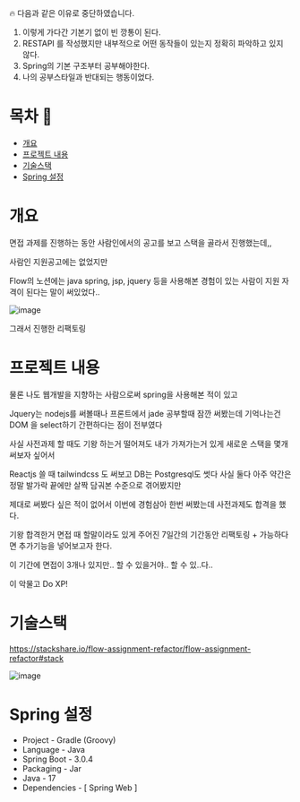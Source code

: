 🔥 다음과 같은 이유로 중단하였습니다.
1. 이렇게 가다간 기본기 없이 빈 깡통이 된다.
2. RESTAPI 를 작성했지만 내부적으로 어떤 동작들이 있는지 정확히 파악하고 있지 않다.
3. Spring의 기본 구조부터 공부해야한다.
4. 나의 공부스타일과 반대되는 행동이었다.

# 목차 📃
+ [개요](#개요)
+ [프로젝트 내용](#프로젝트-내용)
+ [기술스택](#기술스택)
+ [Spring 설정](#Spring-설정)

# 개요

면접 과제를 진행하는 동안 사람인에서의 공고를 보고 스택을 골라서 진행했는데,,

사람인 지원공고에는 없었지만

Flow의 노션에는 java spring, jsp, jquery 등을 사용해본 경험이 있는 사람이 지원 자격이 된다는 말이 써있었다..

![image](https://user-images.githubusercontent.com/68590947/227173758-70179eb2-6ec4-4103-8241-ffd1cea242ae.png)

그래서 진행한 리팩토링

# 프로젝트 내용

물론 나도 웹개발을 지향하는 사람으로써 spring을 사용해본 적이 있고

Jquery는 nodejs를 써볼때나 프론트에서 jade 공부할때 잠깐 써봤는데 기억나는건 DOM 을 select하기 간편하다는 점이 전부였다

사실 사전과제 할 때도 기왕 하는거 떨어져도 내가 가져가는거 있게 새로운 스택을 몇개 써보자 싶어서

Reactjs 쓸 때 tailwindcss 도 써보고 DB는 Postgresql도 썻다 사실 둘다 아주 약간은 정말 발가락 끝에만 살짝 담궈본 수준으로 겪어봤지만

제대로 써봤다 싶은 적이 없어서 이번에 경험삼아 한번 써봤는데 사전과제도 합격을 했다.

기왕 합격한거 면접 때 할말이라도 있게 주어진 7일간의 기간동안 리팩토링 + 가능하다면 추가기능을 넣어보고자 한다.

이 기간에 면접이 3개나 있지만.. 할 수 있을거야.. 할 수 있..다..

이 악물고 Do XP!

# 기술스택

https://stackshare.io/flow-assignment-refactor/flow-assignment-refactor#stack

![image](https://user-images.githubusercontent.com/68590947/227182130-37cce44e-1692-4912-a8f8-3c3fc1cccc50.png)

# Spring 설정

+ Project - Gradle (Groovy)
+ Language - Java
+ Spring Boot - 3.0.4
+ Packaging - Jar
+ Java - 17
+ Dependencies - [ Spring Web ]

